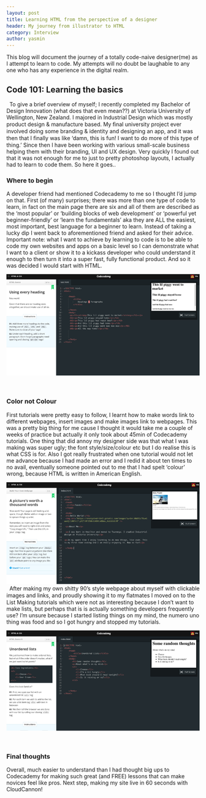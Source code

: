 ```yaml
---
layout: post
title: Learning HTML from the perspective of a designer
header: My journey from illustrator to HTML
category: Interview
author: yasmin
---
```


This blog will document the journey of a totally code-naive designer(me) as I attempt to learn to 
code. My attempts will no doubt be laughable to any one who has any experience in the digital 
realm.  

## Code 101: Learning the basics ###
 
To give a brief overview of myself; I recently completed my Bachelor of Design Innovation (what 
does that even mean??) at Victoria University of Wellington, New Zealand. I majored in Industrial 
Design which was mostly product design & manufacture based. My ﬁnal university project ever 
involved doing some branding & identity and designing an app, and it was then that I ﬁnally was like 
‘damn, this is fun! I want to do more of this type of thing.’ Since then I have been working with 
various small-scale business helping them with their branding, UI and UX design. Very quickly I 
found out that it was not enough for me to just to pretty photoshop layouts, I actually had to learn to 
code them. So here it goes.. 

<h3>Where to begin</h3>

A developer friend had mentioned Codecademy to me so I thought I’d jump on that. First (of 
many) surprises; there was more than one type of code to learn, in fact on the main page there are 
six and all of them are described as the ‘most popular’ or ‘building blocks of web development’ or 
‘powerful yet beginner-friendly’ or ‘learn the fundamentals’ aka they are ALL the easiest, most 
important, best language for a beginner to learn. Instead of taking a lucky dip I went back to 
aforementioned friend and asked for their advice. Important note: what I want to achieve by 
learning to code is to be able to code my own websites and apps on a basic level so I can 
demonstrate what I want to a client or show it to a kickass developer who could understand it 
enough to then turn it into a super fast, fully functional product. And so it was decided I would start 
with HTML. 

![Headings & Paragraphs](/img/blog/yasmin-post-1/first.png)

 <h3>Color not Colour</h3>

First tutorials were pretty easy to follow, I learnt how to make words link to different webpages, 
insert images and make images link to webpages. This was a pretty big thing for me cause I 
thought it would take me a couple of weeks of practice but actually it only took about 45min of 
Codecademy tutorials. One thing that did annoy my designer side was that what I was making was 
super ugly; the font style/size/colour etc but I do realise this is what CSS is for. Also I got really 
frustrated when one tutorial would not let me advance because I had made an error and I redid it 
about ten times to no avail, eventually someone pointed out to me that I had spelt ‘colour’ wrong, 
because HTML is written in American English.

![Working with Pictures](/img/blog/yasmin-post-1/second.png)
 
After making my own shitty 90’s style webpage about myself with clickable images and links, and 
proudly showing it to my ﬂatmates I moved on to the List Making tutorials which were not as 
interesting because I don’t want to make lists, but perhaps that is is actually something developers 
frequently use? I’m unsure because I started listing things on my mind, the numero uno thing was 
food and so I got hungry and stopped my tutorials.  

![Lists](/img/blog/yasmin-post-1/third.png)

 <h3>Final thoughts</h3>

Overall, much easier to understand than I had thought big ups to Codecademy for making such 
great (and FREE) lessons that can make novices feel like pros. Next step, making my site live in 
60 seconds with CloudCannon!